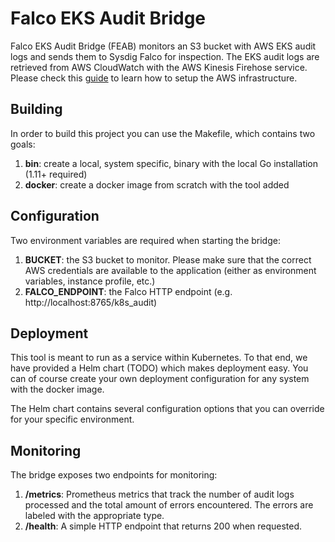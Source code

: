 # Falco EKS Audit Bridge

Falco EKS Audit Bridge (FEAB) monitors an S3 bucket with AWS EKS audit logs and sends them to Sysdig Falco for inspection. The EKS audit logs are retrieved from AWS CloudWatch with the AWS Kinesis Firehose service. Please check this [guide](https://docs.aws.amazon.com/AmazonCloudWatch/latest/logs//SubscriptionFilters.html#FirehoseExample) to learn how to setup the AWS infrastructure.

## Building

In order to build this project you can use the Makefile, which contains two goals:

1. **bin**: create a local, system specific, binary with the local Go installation (1.11+ required)
2. **docker**: create a docker image from scratch with the tool added

## Configuration

Two environment variables are required when starting the bridge:

1. **BUCKET**: the S3 bucket to monitor. Please make sure that the correct AWS credentials are available to the application (either as environment variables, instance profile, etc.)
2. **FALCO_ENDPOINT**: the Falco HTTP endpoint (e.g. http://localhost:8765/k8s_audit)

## Deployment

This tool is meant to run as a service within Kubernetes. To that end, we have provided a Helm chart (TODO) which makes deployment easy. You can of course create your own deployment configuration for any system with the docker image.

The Helm chart contains several configuration options that you can override for your specific environment.

## Monitoring

The bridge exposes two endpoints for monitoring:

1. **/metrics**: Prometheus metrics that track the number of audit logs processed and the total amount of errors encountered. The errors are labeled with the appropriate type.
2. **/health**: A simple HTTP endpoint that returns 200 when requested.   

